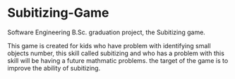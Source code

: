 # Subitizing-Game

Software Engineering B.Sc. graduation project, the Subitizing game.

This game is created for kids who have problem with identifying small objects number, this skill called subitizing and who has a problem with this skill will be having a future mathmatic problems. 
the target of the game is to improve the ability of subitizing.
